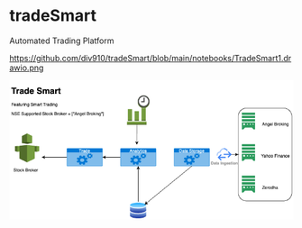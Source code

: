 # tradeSmart
Automated Trading Platform

https://github.com/div910/tradeSmart/blob/main/notebooks/TradeSmart1.drawio.png

![TradeSmart1.drawio.png](notebooks%2FTradeSmart1.drawio.png)